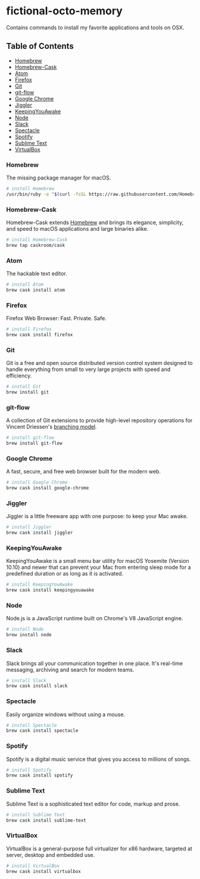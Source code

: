 # fictional-octo-memory
Contains commands to install my favorite applications and tools on OSX.

## Table of Contents
- [Homebrew](#homebrew)
- [Homebrew-Cask](#homebrew-cask)
- [Atom](#atom)
- [Firefox](#firefox)
- [Git](#git)
- [git-flow](#git-flow)
- [Google Chrome](#google-chrome)
- [Jiggler](#jiggler)
- [KeepingYouAwake](#keepingyouawake)
- [Node](#node)
- [Slack](#slack)
- [Spectacle](#spectacle)
- [Spotify](#spotify)
- [Sublime Text](#sublime-text)
- [VirtualBox](#virtualbox)

### Homebrew
The missing package manager for macOS.
```sh
# install Homebrew
/usr/bin/ruby -e "$(curl -fsSL https://raw.githubusercontent.com/Homebrew/install/master/install)"
```

### Homebrew-Cask
Homebrew-Cask extends [Homebrew](brew.sh "Homebrew") and brings its elegance, simplicity, and speed to macOS applications and large binaries alike.
```sh
# install Homebrew-Cask
brew tap caskroom/cask
```

### Atom
The hackable text editor.
```sh
# install Atom
brew cask install atom
```

### Firefox
Firefox Web Browser: Fast. Private. Safe.
```sh
# install Firefox
brew cask install firefox
```


### Git
Git is a free and open source distributed version control system designed to handle everything from small to very large projects with speed and efficiency.
```sh
# install Git
brew install git
```

### git-flow
A collection of Git extensions to provide high-level repository operations for Vincent Driessen's [branching model](http://nvie.com/posts/a-successful-git-branching-model/).
```sh
# install git-flow
brew install git-flow
```

### Google Chrome
A fast, secure, and free web browser built for the modern web.
```sh
# install Google Chrome
brew cask install google-chrome
```

### Jiggler
Jiggler is a little freeware app with one purpose: to keep your Mac awake.
```sh
# install Jiggler
brew cask install jiggler
```

### KeepingYouAwake
KeepingYouAwake is a small menu bar utility for macOS Yosemite (Version 10.10) and newer that can prevent your Mac from entering sleep mode for a predefined duration or as long as it is activated.
```sh
# install KeepingYouAwake
brew cask install keepingyouawake
```

### Node
Node.js is a JavaScript runtime built on Chrome's V8 JavaScript engine.
```sh
# install Node
brew install node
```

### Slack
Slack brings all your communication together in one place. It's real-time messaging, archiving and search for modern teams.
```sh
# install Slack
brew cask install slack
```

### Spectacle
Easily organize windows without using a mouse.
```sh
# install Spectacle
brew cask install spectacle
```

### Spotify
Spotify is a digital music service that gives you access to millions of songs.
```sh
# install Spotify
brew cask install spotify
```

### Sublime Text
Sublime Text is a sophisticated text editor for code, markup and prose.
```sh
# install Sublime Text
brew cask install sublime-text
```

### VirtualBox
VirtualBox is a general-purpose full virtualizer for x86 hardware, targeted at server, desktop and embedded use.
```sh
# install VirtualBox
brew cask install virtualbox
```